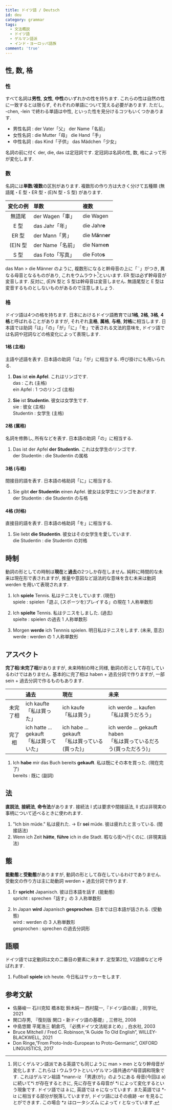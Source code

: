 ```yaml
---
title: ドイツ語 / Deutsch
id: deu
category: grammar
tags:
  - 文法概説
  - ドイツ語
  - ゲルマン語派
  - インド・ヨーロッパ語族
comment: 'true'
---
```

## 性, 数, 格

### 性

すべて名詞は**男性**, **女性**, **中性**のいずれかの性を持ちます.
これらの性は自然の性に一致するとは限らず,
それぞれの単語について覚える必要があります.
ただし, -chen, -lein で終わる単語は中性,
といった性を見分けるコツもいくつかあります.

- 男性名詞 : der Vater「父」 der Name「名前」
- 女性名詞 : die Mutter「母」 die Hand「手」
- 中性名詞 : das Kind「子供」 das Mädchen「少女」

名詞の前に付く der, die, das は定冠詞です.
定冠詞は名詞の性, 数, 格によって形が変化します.

### 数

名詞には**単数**/**複数**の区別があります.
複数形の作り方は大きく分けて五種類 (無語尾・E 型・ER 型・(E)N 型・S 型) があります.

| 変化の例 | 単数 | 複数 |
| :-: | :-- | :-- |
| 無語尾 | der Wagen「車」 | die Wagen |
| E 型 | das Jahr「年」 | die Jahr**e** |
| ER 型 | der Mann「男」 | die M**ä**nn**er** |
| (E)N 型 | der Name「名前」 | die Name**n** |
| S 型 | das Foto「写真」 | die Foto**s** |

das Man > die Männer のように,
複数形になると幹母音の上に「¨」がつき,
異なる母音となるものがあり,
これをウムラウト[^umlaut]といいます.
ER 型は必ず幹母音が変音します.
反対に, (E)N 型と S 型は幹母音は変音しません.
無語尾型と E 型は変音するものとしないものがあるので注意しましょう.

[^umlaut]: 同じくゲルマン語派である英語でも同じように man > men となり幹母音が変化します.
これらは i ウムラウトといいゲルマン語共通の†母音調和現象です.
これはゲルマン祖語 \*mann-iz 「男達(が)」のようにある
母音(今回は a)に続いて\*i が存在するときに,
先に存在する母音が \*i によって変化するという現象です.
ドイツ語では ä に, 英語では e になっています.
また英語では \*-iz に相当する部分が脱落していますが,
ドイツ語にはその痕跡 -er を見ることができます.
この場合 \*z はロータシズム によって r となっています.

### 格

ドイツ語は4つの格を持ちます.
日本におけるドイツ語教育では**1格**, **2格**, **3格**, **4格**と呼ばれることがありますが,
それぞれ**主格**, **属格**, **与格**, **対格**に相当します.
日本語では助詞「は」「の」「が」「に」「を」で表される文法的意味を,
ドイツ語では名詞や冠詞などの格変化によって表現します.

#### 1格 (主格)

主語や述語を表す. 日本語の助詞「は」「が」に相当する.
呼び掛けにも用いられる.

1. **Das** ist **ein Apfel**. これはリンゴです.  
  das : これ (主格)  
  ein Apfel : 1 つのリンゴ (主格)

1. **Sie** ist **Studentin**. 彼女は女学生です.  
  sie : 彼女 (主格)  
  Studentin : 女学生 (主格)

#### 2格 (属格)

名詞を修飾し, 所有などを表す. 日本語の助詞「の」に相当する.

1. Das ist der Apfel **der Studentin**. これは女学生のリンゴです.  
  der Studentin : die Studentin の属格

#### 3格 (与格)

間接目的語を表す. 日本語の格助詞「に」に相当する.

1. Sie gibt **der Studentin** einen Apfel. 彼女は女学生にリンゴをあげます.  
  der Studentin : die Studentin の与格

#### 4格 (対格)

直接目的語を表す. 日本語の格助詞「を」に相当する.

1. Sie liebt **die Studentin**. 彼女はその女学生を愛しています.  
  die Studentin : die Studentin の対格

## 時制

動詞の形としての時制は**現在**と**過去**の2つしか存在しません.
純粋に時間的な未来は現在形で表されますが,
推量や意図など話法的な意味を含む未来は動詞 werden を用いて表現されます.

1. Ich **spiele** Tennis. 私はテニスをしています. (現在)  
  spiele : spielen「遊ぶ, (スポーツを)プレイする」の現在 1 人称単数形

1. Ich **spielte** Tennis. 私はテニスをしました. (過去)  
  spielte : spielen の過去 1 人称単数形

1. Morgen **werde** ich Tennnis spielen. 明日私はテニスをします. (未来, 意志)  
  werde : werden の 1 人称単数形

## アスペクト

**完了相**/**未完了相**がありますが,
未来時制の時と同様, 動詞の形として存在しているわけではありません.
基本的に完了相は haben + 過去分詞で作りますが,
一部 sein + 過去分詞で作るものもあります.

| | 過去 | 現在 | 未来 |
| :-: | :-- | :-- | :-- |
| 未完了相 | ich kaufte <br> 「私は買った」 | ich kaufe <br> 「私は買う」 | ich werde ... kaufen <br> 「私は買うだろう」 |
| 完了相 | ich hatte ... gekauft <br> 「私は買っていた」 | ich habe ... gekauft <br> 「私は買っている(買った)」 | ich werde ... gekauft haben <br> 「私は買っているだろう(買っただろう)」 |

1. Ich **habe** mir das Buch bereits **gekauft**. 私は既にその本を買った. (現在完了)  
  bereits : 既に (副詞)

## 法

**直説法**, **接続法**, **命令法**があります.
接続法 I 式は要求や間接話法, II 式は非現実の事柄について述べるときに使われます.

1. "Ich bin müde." 私は疲れた. → Er **sei** müde. 彼は疲れたと言っている. (間接話法)
1. Wenn ich Zeit **hätte**, **führe** ich in die Stadt. 暇なら街へ行くのに. (非現実話法)

## 態

**能動態**と**受動態**がありますが, 動詞の形として存在しているわけでありません.
受動文の作り方は主に助動詞 werden + 過去分詞で作ります.

1. Er **spricht** Japanisch. 彼は日本語を話す. (能動態)  
  spricht : sprechen「話す」の 3 人称単数形

1. In Japan **wird** Japanisch **gesprochen**. 日本では日本語が話される. (受動態)  
  wird : werden の 3 人称単数形  
  gesprochen : sprechen の過去分詞形

## 語順

ドイツ語では定動詞は文の二番目の要素に来ます.
定型第2位, V2語順などと呼ばれます.

1. Fußball **spiele** ich heute. 今日私はサッカーをします.

## 参考文献

- 佐藤峻一 石川克知 橋本聡 鈴木純一 西村龍一,『ドイツ語の扉』, 同学社, 2021
- 関口存男, 『復刻版 関口・新ドイツ語の基礎』, 三修社, 2008
- 中島悠爾 平尾浩三 朝倉巧, 『必携ドイツ文法総まとめ』, 白水社, 2003
- Bruce Mitchell / Fred C. Robinson,“A Guide To Old English”, WILLEY-BLACKWELL, 2021
- Don Ringe,”From Proto-Indo-European to Proto-Germanic”, OXFORD LINGUISTICS, 2017
